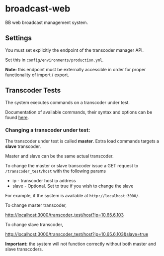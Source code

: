 broadcast-web
=============

BB web broadcast management system.

Settings
--------
You must set explicitly the endpoint of the transcoder manager API.

Set this in `config/environments/production.yml`.

**Note:** this endpoint must be externally accessible in order for proper functionality of import / export.


Transcoder Tests
----------------

The system executes commands on a transcoder under test.

Documentation of available commands, their syntax and options can be found [here](https://docs.google.com/document/d/1x0hHctqYnT6EKKEcpBDgx4fnJd2g-QLy9T6FpbJTu48/edit).


### Changing a transcoder under test:
The transcoder under test is called **master**. Extra load commands targets a **slave** transcoder.

Master and slave can be the same actual transcoder.

To change the master or slave transcoder issue a GET request to  `/transcoder_test/host` with the following params

+ ip - transcoder host ip address
+ slave - Optional. Set to true if you wish to change the slave

For example, if the system is available at `http://localhost:3000/`.

To change master transcoder,

[http://localhost:3000/transcoder_test/host?ip=10.65.6.103](http://localhost:3000//transcoder_test/host?ip=10.65.6.103)


To change slave transcoder,

[http://localhost:3000/transcoder_test/host?ip=10.65.6.103&slave=true](http://localhost:3000//transcoder_test/host?ip=10.65.6.103&slave=true)

**Important:** the system will not function correctly without both master and slave transcoders.

